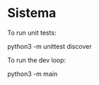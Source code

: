Sistema
=======

To run unit tests:

python3 -m unittest discover

To run the dev loop:

python3 -m main
